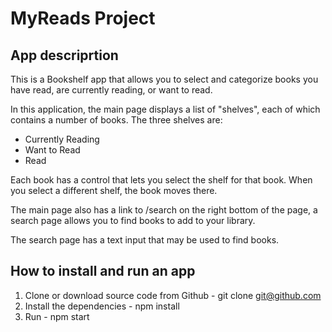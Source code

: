 # MyReads Project

## App descriprtion

This is a Bookshelf app that allows you to select and categorize books you have read, are currently reading, or want to read.

In this application, the main page displays a list of "shelves", each of which contains a number of books. The three shelves are:

* Currently Reading
* Want to Read
* Read

Each book has a control that lets you select the shelf for that book. When you select a different shelf, the book moves there. 

The main page also has a link to /search on the right bottom of the page, a search page allows you to find books to add to your library.

The search page has a text input that may be used to find books.

## How to install and run an app

1. Clone or download source code from Github - git clone [git@github.com](:LubaMay/book-app-project.git)
2. Install the dependencies - npm install 
3. Run - npm start











